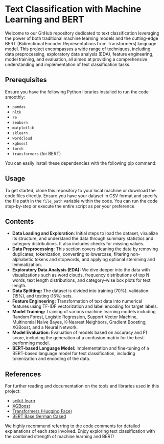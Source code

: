 # Text Classification with Machine Learning and BERT

Welcome to our GitHub repository dedicated to text classification leveraging the power of both traditional machine learning models and the cutting-edge BERT (Bidirectional Encoder Representations from Transformers) language model. This project encompasses a wide range of techniques, including data preprocessing, exploratory data analysis (EDA), feature engineering, model training, and evaluation, all aimed at providing a comprehensive understanding and implementation of text classification tasks.

## Prerequisites

Ensure you have the following Python libraries installed to run the code smoothly:

- `pandas`
- `nltk`
- `re`
- `seaborn`
- `matplotlib`
- `sklearn`
- `wordcloud`
- `xgboost`
- `torch`
- `transformers` (for BERT)

You can easily install these dependencies with the following pip command:


## Usage

To get started, clone this repository to your local machine or download the code files directly. Ensure you have your dataset in CSV format and specify the file path in the `file_path` variable within the code. You can run the code step-by-step or execute the entire script as per your preference.

## Contents

- **Data Loading and Exploration:** Initial steps to load the dataset, visualize its structure, and understand the data through summary statistics and category distributions. It also includes checks for missing values.
- **Data Preprocessing:** This section covers cleaning the data by removing duplicates, tokenization, converting to lowercase, filtering non-alphabetic tokens and stopwords, and applying optional stemming and lemmatization.
- **Exploratory Data Analysis (EDA):** We dive deeper into the data with visualizations such as word clouds, frequency distributions of top N words, text length distributions, and category-wise box plots for text length.
- **Data Splitting:** The dataset is divided into training (70%), validation (15%), and testing (15%) sets.
- **Feature Engineering:** Transformation of text data into numerical features using TF-IDF vectorization and label encoding for target labels.
- **Model Training:** Training of various machine learning models including Random Forest, Logistic Regression, Support Vector Machine, Multinomial Naive Bayes, K-Nearest Neighbors, Gradient Boosting, XGBoost, and a Neural Network.
- **Model Evaluation:** Evaluation of models based on accuracy and F1 score, including the generation of a confusion matrix for the best-performing model.
- **BERT-based Language Model:** Implementation and fine-tuning of a BERT-based language model for text classification, including tokenization and encoding of the data.

## References

For further reading and documentation on the tools and libraries used in this project:

- [scikit-learn](https://scikit-learn.org/)
- [XGBoost](https://xgboost.readthedocs.io/)
- [Transformers (Hugging Face)](https://huggingface.co/transformers/)
- [BERT Base German Cased](https://huggingface.co/bert-base-german-cased)

We highly recommend referring to the code comments for detailed explanations of each step involved. Enjoy exploring text classification with the combined strength of machine learning and BERT!

